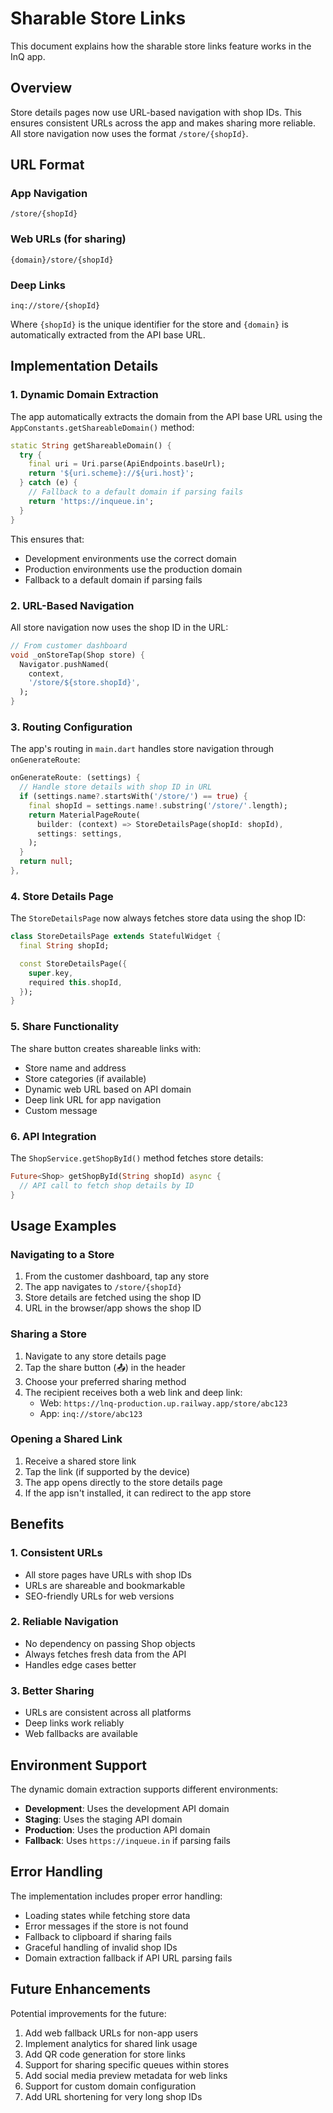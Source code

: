 # Sharable Store Links

This document explains how the sharable store links feature works in the InQ app.

## Overview

Store details pages now use URL-based navigation with shop IDs. This ensures consistent URLs across the app and makes sharing more reliable. All store navigation now uses the format `/store/{shopId}`.

## URL Format

### App Navigation
```
/store/{shopId}
```

### Web URLs (for sharing)
```
{domain}/store/{shopId}
```

### Deep Links
```
inq://store/{shopId}
```

Where `{shopId}` is the unique identifier for the store and `{domain}` is automatically extracted from the API base URL.

## Implementation Details

### 1. Dynamic Domain Extraction

The app automatically extracts the domain from the API base URL using the `AppConstants.getShareableDomain()` method:

```dart
static String getShareableDomain() {
  try {
    final uri = Uri.parse(ApiEndpoints.baseUrl);
    return '${uri.scheme}://${uri.host}';
  } catch (e) {
    // Fallback to a default domain if parsing fails
    return 'https://inqueue.in';
  }
}
```

This ensures that:
- Development environments use the correct domain
- Production environments use the production domain
- Fallback to a default domain if parsing fails

### 2. URL-Based Navigation

All store navigation now uses the shop ID in the URL:

```dart
// From customer dashboard
void _onStoreTap(Shop store) {
  Navigator.pushNamed(
    context,
    '/store/${store.shopId}',
  );
}
```

### 3. Routing Configuration

The app's routing in `main.dart` handles store navigation through `onGenerateRoute`:

```dart
onGenerateRoute: (settings) {
  // Handle store details with shop ID in URL
  if (settings.name?.startsWith('/store/') == true) {
    final shopId = settings.name!.substring('/store/'.length);
    return MaterialPageRoute(
      builder: (context) => StoreDetailsPage(shopId: shopId),
      settings: settings,
    );
  }
  return null;
},
```

### 4. Store Details Page

The `StoreDetailsPage` now always fetches store data using the shop ID:

```dart
class StoreDetailsPage extends StatefulWidget {
  final String shopId;

  const StoreDetailsPage({
    super.key,
    required this.shopId,
  });
}
```

### 5. Share Functionality

The share button creates shareable links with:
- Store name and address
- Store categories (if available)
- Dynamic web URL based on API domain
- Deep link URL for app navigation
- Custom message

### 6. API Integration

The `ShopService.getShopById()` method fetches store details:

```dart
Future<Shop> getShopById(String shopId) async {
  // API call to fetch shop details by ID
}
```

## Usage Examples

### Navigating to a Store
1. From the customer dashboard, tap any store
2. The app navigates to `/store/{shopId}`
3. Store details are fetched using the shop ID
4. URL in the browser/app shows the shop ID

### Sharing a Store
1. Navigate to any store details page
2. Tap the share button (📤) in the header
3. Choose your preferred sharing method
4. The recipient receives both a web link and deep link:
   - Web: `https://lnq-production.up.railway.app/store/abc123`
   - App: `inq://store/abc123`

### Opening a Shared Link
1. Receive a shared store link
2. Tap the link (if supported by the device)
3. The app opens directly to the store details page
4. If the app isn't installed, it can redirect to the app store

## Benefits

### 1. Consistent URLs
- All store pages have URLs with shop IDs
- URLs are shareable and bookmarkable
- SEO-friendly URLs for web versions

### 2. Reliable Navigation
- No dependency on passing Shop objects
- Always fetches fresh data from the API
- Handles edge cases better

### 3. Better Sharing
- URLs are consistent across all platforms
- Deep links work reliably
- Web fallbacks are available

## Environment Support

The dynamic domain extraction supports different environments:

- **Development**: Uses the development API domain
- **Staging**: Uses the staging API domain  
- **Production**: Uses the production API domain
- **Fallback**: Uses `https://inqueue.in` if parsing fails

## Error Handling

The implementation includes proper error handling:
- Loading states while fetching store data
- Error messages if the store is not found
- Fallback to clipboard if sharing fails
- Graceful handling of invalid shop IDs
- Domain extraction fallback if API URL parsing fails

## Future Enhancements

Potential improvements for the future:
1. Add web fallback URLs for non-app users
2. Implement analytics for shared link usage
3. Add QR code generation for store links
4. Support for sharing specific queues within stores
5. Add social media preview metadata for web links
6. Support for custom domain configuration
7. Add URL shortening for very long shop IDs 